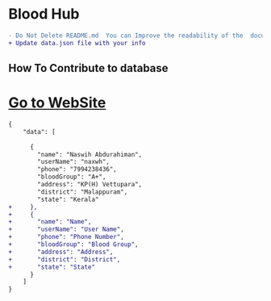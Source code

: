 # Blood Hub

```diff
- Do Not Delete README.md  You can Improve the readability of the  document
+ Update data.json file with your info
```

## How To Contribute to database

# [Go to WebSite](https://blood-hub.herokuapp.com/)

```diff
{
    "data": [
    
      {
        "name": "Naswih Abdurahiman",
        "userName": "naxwh",
        "phone": "7994238436",
        "bloodGroup": "A+",
        "address": "KP(H) Vettupara",
        "district": "Malappuram",
        "state": "Kerala"
+     },
+     {
+       "name": "Name",
+       "userName": "User Name",
+       "phone": "Phone Number",
+       "bloodGroup": "Blood Group",
+       "address": "Address",
+       "district": "District",
+       "state": "State"
      }
    ]
}
```
